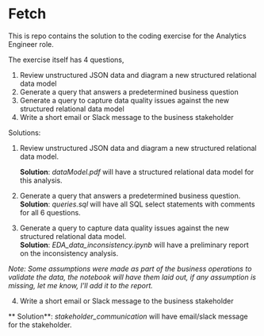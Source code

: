 # Fetch

This is repo contains the solution to the coding exercise for the Analytics Engineer role.

The exercise itself has 4 questions,
1. Review unstructured JSON data and diagram a new structured relational data model
2. Generate a query that answers a predetermined business question
3. Generate a query to capture data quality issues against the new structured relational data model
4. Write a short email or Slack message to the business stakeholder

Solutions:
1. Review unstructured JSON data and diagram a new structured relational data model.
   <br>

    **Solution**: *dataModel.pdf* will have a structured relational data model for this analysis.


2. Generate a query that answers a predetermined business question.
   <br>
   **Solution**: *queries.sql* will have all SQL select statements with comments for all 6 questions.

3. Generate a query to capture data quality issues against the new structured relational data model.
   <br>
**Solution**: *EDA_data_inconsistency.ipynb* will have a preliminary report on the inconsistency analysis.

*Note: Some assumptions were made as part of the business operations to validate the data, the notebook will have them laid out, if any assumption is missing, let me know, I'll add it to the report.*

4. Write a short email or Slack message to the business stakeholder

** Solution**: *stakeholder_communication* will have email/slack message for the stakeholder.
